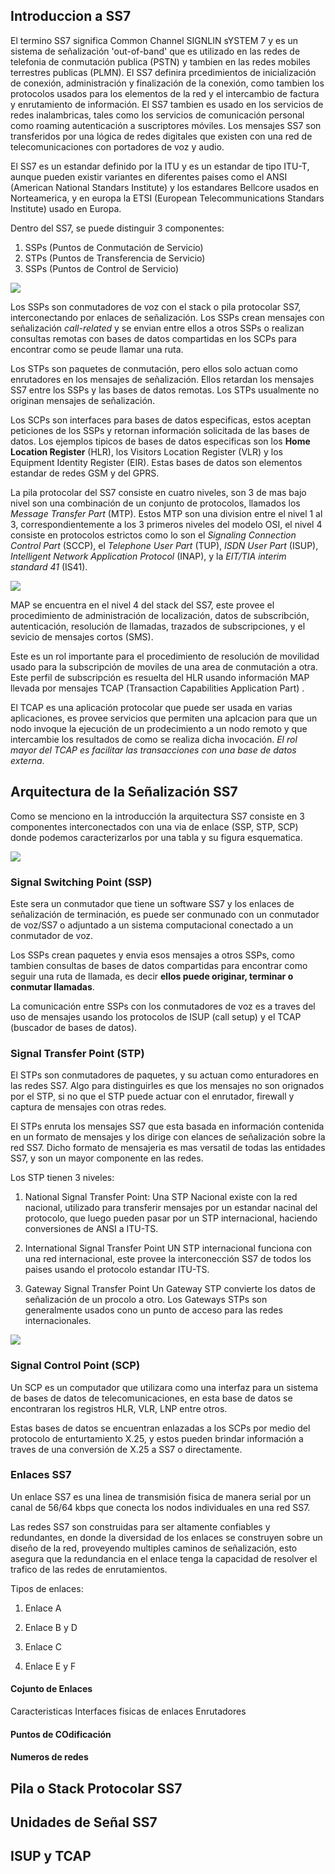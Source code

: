 
## Introduccion a SS7

El termino SS7 significa Common Channel SIGNLIN sYSTEM 7  y es un sistema de señalización 'out-of-band' que es utilizado en las redes de telefonia de conmutación publica (PSTN) y tambien en las redes mobiles terrestres publicas (PLMN). El SS7 definira prcedimientos de inicialización de conexión, administración y finalización de la conexión, como tambien los protocolos usados para los elementos de la red y el intercambio de factura y enrutamiento de información. El SS7 tambien es usado en los servicios de redes inalambricas, tales como los servicios de comunicación personal como roaming autenticación a suscriptores móviles. Los mensajes SS7 son transferidos por una lógica de redes digitales que existen con una red de telecomunicaciones con portadores de voz y audio.

El SS7 es un estandar definido por la ITU y es un estandar de tipo ITU-T, aunque pueden existir variantes en diferentes paises como el ANSI (American National Standars Institute) y los estandares Bellcore usados en Norteamerica, y en europa la ETSI (European Telecommunications Standars Institute) usado en Europa.

Dentro del SS7, se puede distinguir 3 componentes:

1. SSPs (Puntos de Conmutación de Servicio)
2. STPs (Puntos de Transferencia de Servicio)
3. SSPs (Puntos de Control de Servicio)

![](2022-10-10-09-29-45.png)

Los SSPs son conmutadores de voz con el stack o pila protocolar SS7, interconectando por enlaces de señalización. Los SSPs crean mensajes con señalización *call-related* y se envian entre ellos a otros SSPs o realizan consultas remotas con bases de datos compartidas en los SCPs para encontrar como se peude llamar una ruta.

Los STPs son paquetes de conmutación, pero ellos solo actuan como enrutadores en los mensajes de señalización. Ellos retardan los mensajes SS7 entre los SSPs y las bases de datos remotas.
Los STPs usualmente no originan mensajes de señalización.

Los SCPs son interfaces para bases de datos especificas, estos aceptan peticiones de los SSPs y retornan información solicitada de las bases de datos. Los ejemplos tipicos de bases de datos especificas son los **Home Location Register** (HLR), los Visitors Location Register (VLR) y los Equipment Identity Register (EIR). Estas bases de datos son elementos estandar de redes GSM y del GPRS.

La pila protocolar del SS7 consiste en cuatro niveles, son 3 de mas bajo nivel son una combinación de un conjunto de protocolos, llamados los *Message Transfer Part* (MTP). Estos MTP son una division entre el nivel 1 al 3, correspondientemente a los 3 primeros niveles del modelo OSI, el nivel 4 consiste en protocolos estrictos como lo son el *Signaling Connection Control Part* (SCCP), el *Telephone User Part* (TUP), *ISDN User Part* (ISUP), *Intelligent Network Application Protocol* (INAP), y la *EIT/TIA interim standard 41* (IS41).

![](2022-10-10-09-49-12.png)

MAP se encuentra en el nivel 4 del stack del SS7, este provee el procedimiento de administración de localización, datos de subscribción, autenticación, resolución de llamadas, trazados de subscripciones, y el sevicio de mensajes cortos (SMS). 

Este es un rol importante para el procedimiento de resolución de movilidad usado para la subscripción de moviles de una area de conmutación a otra. Este perfil de subscripción es resuelta del HLR usando información MAP llevada por mensajes TCAP (Transaction Capabilities Application Part) . 

El TCAP es una aplicación protocolar que puede ser usada en varias aplicaciones, es provee servicios que permiten una aplcacion para que un nodo invoque la ejecución de un prodecimiento a un nodo remoto y que intercambie los resultados de como se realiza dicha invocación. *El rol mayor del TCAP es facilitar las transacciones con una base de datos externa*.

## Arquitectura de la Señalización SS7
Como se menciono en la introducción la arquitectura SS7 consiste en 3 componentes interconectados con una via de enlace (SSP, STP, SCP) donde podemos caracterizarlos por una tabla y su figura esquematica.

![](2022-10-10-10-36-05.png)

### Signal Switching Point (SSP)
Este sera un conmutador que tiene un software SS7 y los enlaces de señalización de terminación, es puede ser conmunado con un conmutador de voz/SS7 o adjuntado a un sistema computacional conectado a un conmutador de voz.

Los SSPs crean paquetes y envia esos mensajes a otros SSPs, como tambien consultas de bases de datos compartidas para encontrar como seguir una ruta de llamada, es decir **ellos puede originar, terminar o conmutar llamadas**.

La comunicación entre SSPs con los conmutadores de voz es a traves del uso de mensajes usando los protocolos de ISUP (call setup) y el TCAP (buscador de bases de datos).

### Signal Transfer Point (STP)
El STPs son conmutadores de paquetes, y su actuan como enturadores en las redes SS7. Algo para distinguirles es que los mensajes no son orignados por el STP, si no que el STP puede actuar con el enrutador, firewall y captura de mensajes con otras redes.

El STPs enruta los mensajes SS7 que esta basada en información contenida en un formato de mensajes y los dirige con elances de señalización sobre la red SS7. Dicho formato de mensajeria es mas versatil de todas las entidades SS7, y son un mayor componente en las redes.

Los STP tienen 3 niveles:

1. National Signal Transfer Point:
Una STP Nacional existe con la red nacional, utilizado para transferir mensajes por un estandar nacinal del protocolo, que luego pueden pasar por un STP internacional, haciendo conversiones de ANSI a ITU-TS.

2. International Signal Transfer Point
UN STP internacional funciona con una red internacional, este provee la interconección SS7 de todos los paises usando el protocolo estandar ITU-TS.

3. Gateway Signal Transfer Point
Un Gateway STP convierte los datos de señalización de un procolo a otro. Los Gateways STPs son generalmente usados cono un punto de acceso para las redes internacionales. 

![](2022-10-10-10-59-42.png)

### Signal Control Point (SCP)
Un SCP es un computador que utilizara como una interfaz para un sistema de bases de datos de telecomunicaciones, en esta base de datos se encontraran los registros HLR, VLR, LNP entre otros.

Estas bases de datos se encuentran enlazadas a los SCPs por medio del protocolo de enturtamiento X.25, y estos pueden brindar información a traves de una conversión de X.25 a SS7 o directamente.

### Enlaces SS7
Un enlace SS7 es una linea de transmisión fisica de manera serial por un canal de 56/64 kbps que conecta los nodos individuales en una red SS7.

Las redes SS7 son construidas para ser altamente confiables y redundantes, en donde la diversidad de los enlaces se construyen sobre un diseño de la red, proveyendo multiples caminos de señalización, esto asegura que la redundancia en el enlace tenga la capacidad de resolver el trafico de las redes de enrutamientos.

Tipos de enlaces:
1. Enlace A

2. Enlace B y D
3. Enlace C
4. Enlace E y F

#### Cojunto de Enlaces
Caracteristicas
Interfaces fisicas de enlaces
Enrutadores
#### Puntos de  COdificación
#### Numeros de redes



## Pila o Stack Protocolar SS7
## Unidades de Señal SS7
## ISUP y TCAP
